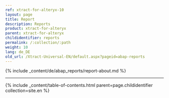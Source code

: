 ```yaml
---
ref: xtract-for-alteryx-10
layout: page
title: Report
description: Reports
product: xtract-for-alteryx
parent: xtract-for-alteryx
childidentifier: reports
permalink: /:collection/:path
weight: 10
lang: de_DE
old_url: /Xtract-Universal-EN/default.aspx?pageid=abap-reports
---
```

{% include _content/de/abap_reports/report-about.md %}

******

{% include _content/table-of-contents.html parent=page.childidentifier collection=site.en %}
